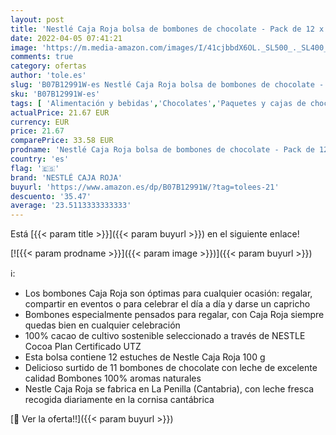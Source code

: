 ```yaml
---
layout: post
title: 'Nestlé Caja Roja bolsa de bombones de chocolate - Pack de 12 x 100g'
date: 2022-04-05 07:41:21
image: 'https://m.media-amazon.com/images/I/41cjbbdX6OL._SL500_._SL400_.jpg'
comments: true
category: ofertas
author: 'tole.es'
slug: 'B07B12991W-es Nestlé Caja Roja bolsa de bombones de chocolate - Pack de...'
sku: 'B07B12991W-es'
tags: [ 'Alimentación y bebidas','Chocolates','Paquetes y cajas de chocolate','Snacks y dulces','bombones','nestlé caja roja', ]
actualPrice: 21.67 EUR
currency: EUR
price: 21.67
comparePrice: 33.58 EUR
prodname: 'Nestlé Caja Roja bolsa de bombones de chocolate - Pack de 12 x 100g'
country: 'es'
flag: '🇪🇸'
brand: 'NESTLÉ CAJA ROJA'
buyurl: 'https://www.amazon.es/dp/B07B12991W/?tag=tolees-21'
descuento: '35.47'
average: '23.5113333333333'
---
```


Está [{{< param title >}}]({{< param buyurl >}}) en el siguiente enlace!

[![{{< param prodname >}}]({{< param image >}})]({{< param buyurl >}})

ℹ️:

- Los bombones Caja Roja son óptimas para cualquier ocasión: regalar, compartir en eventos o para celebrar el día a día y darse un capricho
- Bombones especialmente pensados para regalar, con Caja Roja siempre quedas bien en cualquier celebración
- 100% cacao de cultivo sostenible seleccionado a través de NESTLE Cocoa Plan Certificado UTZ
- Esta bolsa contiene 12 estuches de Nestle Caja Roja 100 g
- Delicioso surtido de 11 bombones de chocolate con leche de excelente calidad Bombones 100% aromas naturales
- Nestle Caja Roja se fabrica en La Penilla (Cantabria), con leche fresca recogida diariamente en la cornisa cantábrica

[🛒 Ver la oferta!!]({{< param buyurl >}})
